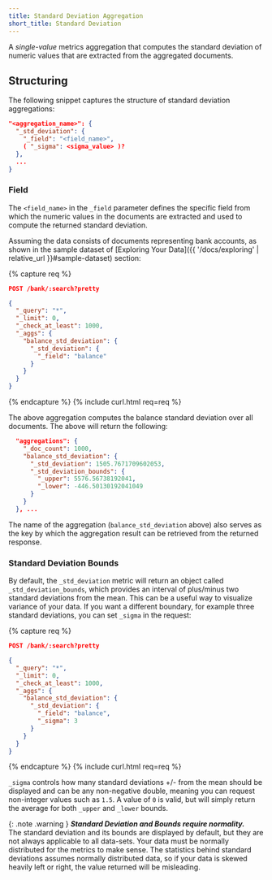```yaml
---
title: Standard Deviation Aggregation
short_title: Standard Deviation
---
```


A _single-value_ metrics aggregation that computes the standard deviation of
numeric values that are extracted from the aggregated documents.

## Structuring

The following snippet captures the structure of standard deviation aggregations:

```json
"<aggregation_name>": {
  "_std_deviation": {
    "_field": "<field_name>",
    ( "_sigma": <sigma_value> )?
  },
  ...
}
```

### Field

The `<field_name>` in the `_field` parameter defines the specific field from
which the numeric values in the documents are extracted and used to compute the
returned standard deviation.

Assuming the data consists of documents representing bank accounts, as shown in
the sample dataset of [Exploring Your Data]({{ '/docs/exploring' | relative_url }}#sample-dataset)
section:

{% capture req %}

```json
POST /bank/:search?pretty

{
  "_query": "*",
  "_limit": 0,
  "_check_at_least": 1000,
  "_aggs": {
    "balance_std_deviation": {
      "_std_deviation": {
        "_field": "balance"
      }
    }
  }
}
```
{% endcapture %}
{% include curl.html req=req %}

The above aggregation computes the balance standard deviation over all
documents. The above will return the following:


```json
  "aggregations": {
    "_doc_count": 1000,
    "balance_std_deviation": {
      "_std_deviation": 1505.7671709602053,
      "_std_deviation_bounds": {
        "_upper": 5576.56738192041,
        "_lower": -446.50130192041049
      }
    }
  }, ...
```

The name of the aggregation (`balance_std_deviation` above) also serves as the
key by which the aggregation result can be retrieved from the returned response.

### Standard Deviation Bounds

By default, the `_std_deviation` metric will return an object called
`_std_deviation_bounds`, which provides an interval of plus/minus two standard
deviations from the mean. This can be a useful way to visualize variance of your
data. If you want a different boundary, for example three standard deviations,
you can set `_sigma` in the request:

{% capture req %}

```json
POST /bank/:search?pretty

{
  "_query": "*",
  "_limit": 0,
  "_check_at_least": 1000,
  "_aggs": {
    "balance_std_deviation": {
      "_std_deviation": {
        "_field": "balance",
        "_sigma": 3
      }
    }
  }
}
```
{% endcapture %}
{% include curl.html req=req %}

`_sigma` controls how many standard deviations +/- from the mean should be
displayed and can be any non-negative double, meaning you can request
non-integer values such as `1.5`.  A value of `0` is valid, but will simply
return the average for both `_upper` and `_lower` bounds.

{: .note .warning }
**_Standard Deviation and Bounds require normality._**<br>
The standard deviation and its bounds are displayed by default, but they are not
always applicable to all data-sets. Your data must be normally distributed for
the metrics to make sense. The statistics behind standard deviations assumes
normally distributed data, so if your data is skewed heavily left or right, the
value returned will be misleading.
